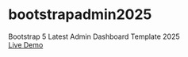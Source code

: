 # bootstrapadmin2025
Bootstrap 5 Latest Admin Dashboard Template 2025<br>
[Live Demo
](https://therichpost.com/bootstrap-5-latest-admin-dashboard-template-2025/)
